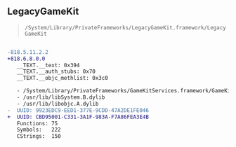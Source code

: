 ## LegacyGameKit

> `/System/Library/PrivateFrameworks/LegacyGameKit.framework/LegacyGameKit`

```diff

-818.5.11.2.2
+818.6.8.0.0
   __TEXT.__text: 0x394
   __TEXT.__auth_stubs: 0x70
   __TEXT.__objc_methlist: 0x3c0

   - /System/Library/PrivateFrameworks/GameKitServices.framework/GameKitServices
   - /usr/lib/libSystem.B.dylib
   - /usr/lib/libobjc.A.dylib
-  UUID: 9923EDC9-EED1-377E-9CDD-47A2DE1FE046
+  UUID: CBD95001-C331-3A1F-983A-F7A86FEA3E4B
   Functions: 75
   Symbols:   222
   CStrings:  150

```
